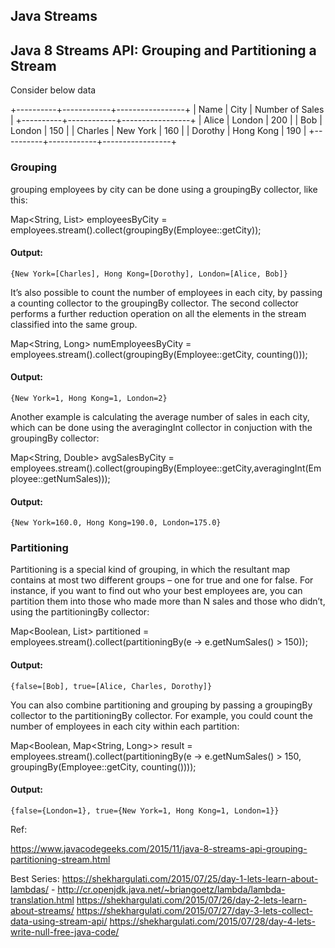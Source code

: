 


Java Streams
-------------

Java 8 Streams API: Grouping and Partitioning a Stream
-------------------------------------------------------
Consider below data

+----------+------------+-----------------+
| Name     | City       | Number of Sales |
+----------+------------+-----------------+
| Alice    | London     | 200             |
| Bob      | London     | 150             |
| Charles  | New York   | 160             |
| Dorothy  | Hong Kong  | 190             |
+----------+------------+-----------------+

### Grouping

grouping employees by city can be done using a groupingBy collector, like this:

Map<String, List<Employee>> employeesByCity =
  employees.stream().collect(groupingBy(Employee::getCity));

#### Output:
    {New York=[Charles], Hong Kong=[Dorothy], London=[Alice, Bob]}

It’s also possible to count the number of employees in each city, by passing a counting collector to the groupingBy collector. The second collector performs a further reduction operation on all the elements in the stream classified into the same group.

Map<String, Long> numEmployeesByCity =
  employees.stream().collect(groupingBy(Employee::getCity, counting()));

#### Output:
    {New York=1, Hong Kong=1, London=2}

Another example is calculating the average number of sales in each city, which can be done using the averagingInt collector in conjuction with the groupingBy collector:

Map<String, Double> avgSalesByCity =
  employees.stream().collect(groupingBy(Employee::getCity,averagingInt(Employee::getNumSales)));

#### Output:
    {New York=160.0, Hong Kong=190.0, London=175.0}

### Partitioning

Partitioning is a special kind of grouping, in which the resultant map contains at most two different groups – one for true and one for false. For instance, if you want to find out who your best employees are, you can partition them into those who made more than N sales and those who didn’t, using the partitioningBy collector:

Map<Boolean, List<Employee>> partitioned =
  employees.stream().collect(partitioningBy(e -> e.getNumSales() > 150));

#### Output:
    {false=[Bob], true=[Alice, Charles, Dorothy]}

You can also combine partitioning and grouping by passing a groupingBy collector to the partitioningBy collector. For example, you could count the number of employees in each city within each partition:

Map<Boolean, Map<String, Long>> result =
  employees.stream().collect(partitioningBy(e -> e.getNumSales() > 150,
      groupingBy(Employee::getCity, counting())));

#### Output:
    {false={London=1}, true={New York=1, Hong Kong=1, London=1}}


Ref: 

https://www.javacodegeeks.com/2015/11/java-8-streams-api-grouping-partitioning-stream.html

Best Series:
    https://shekhargulati.com/2015/07/25/day-1-lets-learn-about-lambdas/
        - http://cr.openjdk.java.net/~briangoetz/lambda/lambda-translation.html
    https://shekhargulati.com/2015/07/26/day-2-lets-learn-about-streams/
    https://shekhargulati.com/2015/07/27/day-3-lets-collect-data-using-stream-api/
    https://shekhargulati.com/2015/07/28/day-4-lets-write-null-free-java-code/

    